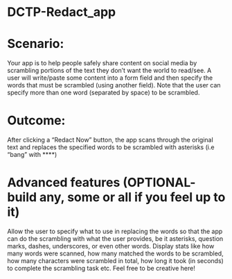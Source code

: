 # DCTP-Redact_app

# Scenario:
Your app is to help people safely share content on social media by scrambling portions of the text they don’t want the world to read/see. A user will write/paste some content into a form field and then specify the words that must be scrambled (using another field). Note that the user can specify more than one word (separated by space) to be scrambled.

# Outcome:
After clicking a “Redact Now” button, the app scans through the original text and replaces the specified words to be scrambled with asterisks (i.e “bang” with ****)


# Advanced features (OPTIONAL- build any, some or all if you feel up to it)
Allow the user to specify what to use in replacing the words so that the app can do the scrambling with what the user provides, be it asterisks, question marks, dashes, underscores, or even other words.
Display stats like how many words were scanned, how many matched the words to be scrambled, how many characters were scrambled in total, how long it took (in seconds) to complete the scrambling task etc. 
Feel free to be creative here!
